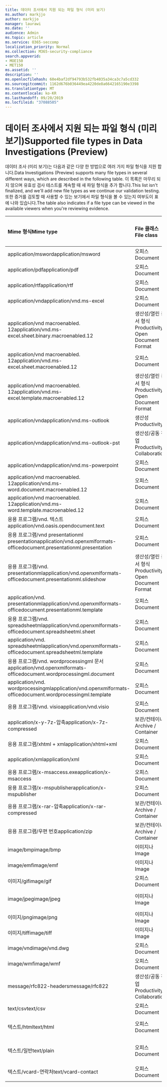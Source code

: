 ```yaml
---
title: 데이터 조사에서 지원 되는 파일 형식 (미리 보기)
ms.author: markjjo
author: markjjo
manager: laurawi
ms.date: ''
audience: Admin
ms.topic: article
ms.service: O365-seccomp
localization_priority: Normal
ms.collection: M365-security-compliance
search.appverid:
- MOE150
- MET150
ms.assetid: ''
description: ''
ms.openlocfilehash: 60e4baf2df94793b532fb4035a34ca3c7a5cd332
ms.sourcegitcommit: 1162d676b036449ea4220de8a6642165190e3398
ms.translationtype: MT
ms.contentlocale: ko-KR
ms.lasthandoff: 09/20/2019
ms.locfileid: "37088505"
---
```

# <a name="supported-file-types-in-data-investigations-preview"></a><span data-ttu-id="f386a-102">데이터 조사에서 지원 되는 파일 형식 (미리 보기)</span><span class="sxs-lookup"><span data-stu-id="f386a-102">Supported file types in Data Investigations (Preview)</span></span>

<span data-ttu-id="f386a-103">데이터 조사 (미리 보기)는 다음과 같은 다양 한 방법으로 여러 가지 파일 형식을 지원 합니다.</span><span class="sxs-lookup"><span data-stu-id="f386a-103">Data Investigations (Preview) supports many file types in several different ways, which are described in the following table.</span></span> <span data-ttu-id="f386a-104">이 목록은 마무리 되지 않으며 유효성 검사 테스트를 계속할 때 새 파일 형식을 추가 합니다.</span><span class="sxs-lookup"><span data-stu-id="f386a-104">This list isn't finalized, and we'll add new file types as we continue our validation testing.</span></span> <span data-ttu-id="f386a-105">또한 증거를 검토할 때 사용할 수 있는 보기에서 파일 형식을 볼 수 있는지 여부도이 표에 나와 있습니다.</span><span class="sxs-lookup"><span data-stu-id="f386a-105">The table also indicates if a file type can be viewed in the available viewers when you're reviewing evidence.</span></span>

| <span data-ttu-id="f386a-106">Mime 형식</span><span class="sxs-lookup"><span data-stu-id="f386a-106">Mime type</span></span> | <span data-ttu-id="f386a-107">File 클래스</span><span class="sxs-lookup"><span data-stu-id="f386a-107">File class</span></span> | <span data-ttu-id="f386a-108">네이티브 뷰어</span><span class="sxs-lookup"><span data-stu-id="f386a-108">Native viewer</span></span> | <span data-ttu-id="f386a-109">텍스트 뷰어</span><span class="sxs-lookup"><span data-stu-id="f386a-109">Text viewer</span></span> | <span data-ttu-id="f386a-110">주석 달기 보기</span><span class="sxs-lookup"><span data-stu-id="f386a-110">Annotate viewer</span></span> | <span data-ttu-id="f386a-111">컨테이너 추출</span><span class="sxs-lookup"><span data-stu-id="f386a-111">Container extraction</span></span> | <span data-ttu-id="f386a-112">간격</span><span class="sxs-lookup"><span data-stu-id="f386a-112">Extensions</span></span> |
| :- | :- | :- | :- | :- | :- | :- |
| <span data-ttu-id="f386a-113">application/msword</span><span class="sxs-lookup"><span data-stu-id="f386a-113">application/msword</span></span> | <span data-ttu-id="f386a-114">오피스</span><span class="sxs-lookup"><span data-stu-id="f386a-114">Document</span></span> | <span data-ttu-id="f386a-115">예</span><span class="sxs-lookup"><span data-stu-id="f386a-115">Yes</span></span> | <span data-ttu-id="f386a-116">예</span><span class="sxs-lookup"><span data-stu-id="f386a-116">Yes</span></span> | <span data-ttu-id="f386a-117">예</span><span class="sxs-lookup"><span data-stu-id="f386a-117">Yes</span></span> | <span data-ttu-id="f386a-118">아니요</span><span class="sxs-lookup"><span data-stu-id="f386a-118">No</span></span> | <span data-ttu-id="f386a-119">.doc; .dat</span><span class="sxs-lookup"><span data-stu-id="f386a-119">.doc; .dat</span></span> |
| <span data-ttu-id="f386a-120">application/pdf</span><span class="sxs-lookup"><span data-stu-id="f386a-120">application/pdf</span></span> | <span data-ttu-id="f386a-121">오피스</span><span class="sxs-lookup"><span data-stu-id="f386a-121">Document</span></span> | <span data-ttu-id="f386a-122">예</span><span class="sxs-lookup"><span data-stu-id="f386a-122">Yes</span></span> | <span data-ttu-id="f386a-123">예</span><span class="sxs-lookup"><span data-stu-id="f386a-123">Yes</span></span> | <span data-ttu-id="f386a-124">예</span><span class="sxs-lookup"><span data-stu-id="f386a-124">Yes</span></span> | <span data-ttu-id="f386a-125">아니요</span><span class="sxs-lookup"><span data-stu-id="f386a-125">No</span></span> | <span data-ttu-id="f386a-126">.pdf</span><span class="sxs-lookup"><span data-stu-id="f386a-126">.pdf</span></span> |
| <span data-ttu-id="f386a-127">application/rtf</span><span class="sxs-lookup"><span data-stu-id="f386a-127">application/rtf</span></span> | <span data-ttu-id="f386a-128">오피스</span><span class="sxs-lookup"><span data-stu-id="f386a-128">Document</span></span> | <span data-ttu-id="f386a-129">예</span><span class="sxs-lookup"><span data-stu-id="f386a-129">Yes</span></span> | <span data-ttu-id="f386a-130">예</span><span class="sxs-lookup"><span data-stu-id="f386a-130">Yes</span></span> | <span data-ttu-id="f386a-131">예</span><span class="sxs-lookup"><span data-stu-id="f386a-131">Yes</span></span> | <span data-ttu-id="f386a-132">아니요</span><span class="sxs-lookup"><span data-stu-id="f386a-132">No</span></span> | <span data-ttu-id="f386a-133">.rtf;. .doc</span><span class="sxs-lookup"><span data-stu-id="f386a-133">.rtf;.doc</span></span> |
| <span data-ttu-id="f386a-134">application/vnd</span><span class="sxs-lookup"><span data-stu-id="f386a-134">application/vnd.ms-excel</span></span> | <span data-ttu-id="f386a-135">오피스</span><span class="sxs-lookup"><span data-stu-id="f386a-135">Document</span></span> | <span data-ttu-id="f386a-136">예</span><span class="sxs-lookup"><span data-stu-id="f386a-136">Yes</span></span> | <span data-ttu-id="f386a-137">예</span><span class="sxs-lookup"><span data-stu-id="f386a-137">Yes</span></span> | <span data-ttu-id="f386a-138">예</span><span class="sxs-lookup"><span data-stu-id="f386a-138">Yes</span></span> | <span data-ttu-id="f386a-139">아니요</span><span class="sxs-lookup"><span data-stu-id="f386a-139">No</span></span> | <span data-ttu-id="f386a-140">.xls; .dat</span><span class="sxs-lookup"><span data-stu-id="f386a-140">.xls; .dat</span></span> |
| <span data-ttu-id="f386a-141">application/vnd macroenabled. 12</span><span class="sxs-lookup"><span data-stu-id="f386a-141">application/vnd.ms-excel.sheet.binary.macroenabled.12</span></span> | <span data-ttu-id="f386a-142">생산성/열린 문서 형식</span><span class="sxs-lookup"><span data-stu-id="f386a-142">Productivity / Open Document Format</span></span> | <span data-ttu-id="f386a-143">예</span><span class="sxs-lookup"><span data-stu-id="f386a-143">Yes</span></span> | <span data-ttu-id="f386a-144">예</span><span class="sxs-lookup"><span data-stu-id="f386a-144">Yes</span></span> | <span data-ttu-id="f386a-145">아니요</span><span class="sxs-lookup"><span data-stu-id="f386a-145">No</span></span> | <span data-ttu-id="f386a-146">아니요</span><span class="sxs-lookup"><span data-stu-id="f386a-146">No</span></span> | <span data-ttu-id="f386a-147">.xlsb</span><span class="sxs-lookup"><span data-stu-id="f386a-147">.xlsb</span></span> |
| <span data-ttu-id="f386a-148">application/vnd macroenabled. 12</span><span class="sxs-lookup"><span data-stu-id="f386a-148">application/vnd.ms-excel.sheet.macroenabled.12</span></span> | <span data-ttu-id="f386a-149">오피스</span><span class="sxs-lookup"><span data-stu-id="f386a-149">Document</span></span> | <span data-ttu-id="f386a-150">예</span><span class="sxs-lookup"><span data-stu-id="f386a-150">Yes</span></span> | <span data-ttu-id="f386a-151">예</span><span class="sxs-lookup"><span data-stu-id="f386a-151">Yes</span></span> | <span data-ttu-id="f386a-152">예</span><span class="sxs-lookup"><span data-stu-id="f386a-152">Yes</span></span> | <span data-ttu-id="f386a-153">아니요</span><span class="sxs-lookup"><span data-stu-id="f386a-153">No</span></span> | <span data-ttu-id="f386a-154">.xlsm</span><span class="sxs-lookup"><span data-stu-id="f386a-154">.xlsm</span></span> |
| <span data-ttu-id="f386a-155">application/vnd macroenabled. 12</span><span class="sxs-lookup"><span data-stu-id="f386a-155">application/vnd.ms-excel.template.macroenabled.12</span></span> | <span data-ttu-id="f386a-156">생산성/열린 문서 형식</span><span class="sxs-lookup"><span data-stu-id="f386a-156">Productivity / Open Document Format</span></span> | <span data-ttu-id="f386a-157">아니요</span><span class="sxs-lookup"><span data-stu-id="f386a-157">No</span></span> | <span data-ttu-id="f386a-158">예</span><span class="sxs-lookup"><span data-stu-id="f386a-158">Yes</span></span> | <span data-ttu-id="f386a-159">아니요</span><span class="sxs-lookup"><span data-stu-id="f386a-159">No</span></span> | <span data-ttu-id="f386a-160">아니요</span><span class="sxs-lookup"><span data-stu-id="f386a-160">No</span></span> | <span data-ttu-id="f386a-161">. .xltm</span><span class="sxs-lookup"><span data-stu-id="f386a-161">.xltm</span></span> |
| <span data-ttu-id="f386a-162">application/vnd</span><span class="sxs-lookup"><span data-stu-id="f386a-162">application/vnd.ms-outlook</span></span> | <span data-ttu-id="f386a-163">생산성</span><span class="sxs-lookup"><span data-stu-id="f386a-163">Productivity</span></span> | <span data-ttu-id="f386a-164">아니요</span><span class="sxs-lookup"><span data-stu-id="f386a-164">No</span></span> | <span data-ttu-id="f386a-165">아니요</span><span class="sxs-lookup"><span data-stu-id="f386a-165">No</span></span> | <span data-ttu-id="f386a-166">아니요</span><span class="sxs-lookup"><span data-stu-id="f386a-166">No</span></span> | <span data-ttu-id="f386a-167">아니요</span><span class="sxs-lookup"><span data-stu-id="f386a-167">No</span></span> | <span data-ttu-id="f386a-168">.msg</span><span class="sxs-lookup"><span data-stu-id="f386a-168">.msg</span></span> |
| <span data-ttu-id="f386a-169">application/vnd</span><span class="sxs-lookup"><span data-stu-id="f386a-169">application/vnd.ms-outlook-pst</span></span> | <span data-ttu-id="f386a-170">생산성/공동 작업</span><span class="sxs-lookup"><span data-stu-id="f386a-170">Productivity / Collaboration</span></span> | <span data-ttu-id="f386a-171">아니요</span><span class="sxs-lookup"><span data-stu-id="f386a-171">No</span></span> | <span data-ttu-id="f386a-172">아니요</span><span class="sxs-lookup"><span data-stu-id="f386a-172">No</span></span> | <span data-ttu-id="f386a-173">아니요</span><span class="sxs-lookup"><span data-stu-id="f386a-173">No</span></span> | <span data-ttu-id="f386a-174">예</span><span class="sxs-lookup"><span data-stu-id="f386a-174">Yes</span></span> | <span data-ttu-id="f386a-175">.pst</span><span class="sxs-lookup"><span data-stu-id="f386a-175">.pst</span></span> |
| <span data-ttu-id="f386a-176">application/vnd</span><span class="sxs-lookup"><span data-stu-id="f386a-176">application/vnd.ms-powerpoint</span></span> | <span data-ttu-id="f386a-177">오피스</span><span class="sxs-lookup"><span data-stu-id="f386a-177">Document</span></span> | <span data-ttu-id="f386a-178">예</span><span class="sxs-lookup"><span data-stu-id="f386a-178">Yes</span></span> | <span data-ttu-id="f386a-179">예</span><span class="sxs-lookup"><span data-stu-id="f386a-179">Yes</span></span> | <span data-ttu-id="f386a-180">예</span><span class="sxs-lookup"><span data-stu-id="f386a-180">Yes</span></span> | <span data-ttu-id="f386a-181">아니요</span><span class="sxs-lookup"><span data-stu-id="f386a-181">No</span></span> | <span data-ttu-id="f386a-182">.ppt; .pps;. p</span><span class="sxs-lookup"><span data-stu-id="f386a-182">.ppt; .pps;.pot</span></span> |
| <span data-ttu-id="f386a-183">application/vnd macroenabled. 12</span><span class="sxs-lookup"><span data-stu-id="f386a-183">application/vnd.ms-word.document.macroenabled.12</span></span> | <span data-ttu-id="f386a-184">오피스</span><span class="sxs-lookup"><span data-stu-id="f386a-184">Document</span></span> | <span data-ttu-id="f386a-185">예</span><span class="sxs-lookup"><span data-stu-id="f386a-185">Yes</span></span> | <span data-ttu-id="f386a-186">예</span><span class="sxs-lookup"><span data-stu-id="f386a-186">Yes</span></span> | <span data-ttu-id="f386a-187">예</span><span class="sxs-lookup"><span data-stu-id="f386a-187">Yes</span></span> | <span data-ttu-id="f386a-188">아니요</span><span class="sxs-lookup"><span data-stu-id="f386a-188">No</span></span> | <span data-ttu-id="f386a-189">.docm</span><span class="sxs-lookup"><span data-stu-id="f386a-189">.docm</span></span> |
| <span data-ttu-id="f386a-190">application/vnd macroenabled. 12</span><span class="sxs-lookup"><span data-stu-id="f386a-190">application/vnd.ms-word.template.macroenabled.12</span></span> | <span data-ttu-id="f386a-191">오피스</span><span class="sxs-lookup"><span data-stu-id="f386a-191">Document</span></span> | <span data-ttu-id="f386a-192">예</span><span class="sxs-lookup"><span data-stu-id="f386a-192">Yes</span></span> | <span data-ttu-id="f386a-193">예</span><span class="sxs-lookup"><span data-stu-id="f386a-193">Yes</span></span> | <span data-ttu-id="f386a-194">예</span><span class="sxs-lookup"><span data-stu-id="f386a-194">Yes</span></span> | <span data-ttu-id="f386a-195">아니요</span><span class="sxs-lookup"><span data-stu-id="f386a-195">No</span></span> | <span data-ttu-id="f386a-196">normal.dotm</span><span class="sxs-lookup"><span data-stu-id="f386a-196">.dotm</span></span> |
| <span data-ttu-id="f386a-197">응용 프로그램/vnd. 텍스트</span><span class="sxs-lookup"><span data-stu-id="f386a-197">application/vnd.oasis.opendocument.text</span></span> | <span data-ttu-id="f386a-198">오피스</span><span class="sxs-lookup"><span data-stu-id="f386a-198">Document</span></span> | <span data-ttu-id="f386a-199">예</span><span class="sxs-lookup"><span data-stu-id="f386a-199">Yes</span></span> | <span data-ttu-id="f386a-200">예</span><span class="sxs-lookup"><span data-stu-id="f386a-200">Yes</span></span> | <span data-ttu-id="f386a-201">예</span><span class="sxs-lookup"><span data-stu-id="f386a-201">Yes</span></span> | <span data-ttu-id="f386a-202">아니요</span><span class="sxs-lookup"><span data-stu-id="f386a-202">No</span></span> | <span data-ttu-id="f386a-203">odt</span><span class="sxs-lookup"><span data-stu-id="f386a-203">.odt;</span></span>  |
| <span data-ttu-id="f386a-204">응용 프로그램/vnd presentationml presentation</span><span class="sxs-lookup"><span data-stu-id="f386a-204">application/vnd.openxmlformats-officedocument.presentationml.presentation</span></span> | <span data-ttu-id="f386a-205">오피스</span><span class="sxs-lookup"><span data-stu-id="f386a-205">Document</span></span> | <span data-ttu-id="f386a-206">예</span><span class="sxs-lookup"><span data-stu-id="f386a-206">Yes</span></span> | <span data-ttu-id="f386a-207">예</span><span class="sxs-lookup"><span data-stu-id="f386a-207">Yes</span></span> | <span data-ttu-id="f386a-208">예</span><span class="sxs-lookup"><span data-stu-id="f386a-208">Yes</span></span> | <span data-ttu-id="f386a-209">아니요</span><span class="sxs-lookup"><span data-stu-id="f386a-209">No</span></span> | <span data-ttu-id="f386a-210">.pptx</span><span class="sxs-lookup"><span data-stu-id="f386a-210">.pptx</span></span> |
| <span data-ttu-id="f386a-211">응용 프로그램/vnd. presentationml</span><span class="sxs-lookup"><span data-stu-id="f386a-211">application/vnd.openxmlformats-officedocument.presentationml.slideshow</span></span> | <span data-ttu-id="f386a-212">생산성/열린 문서 형식</span><span class="sxs-lookup"><span data-stu-id="f386a-212">Productivity / Open Document Format</span></span> | <span data-ttu-id="f386a-213">예</span><span class="sxs-lookup"><span data-stu-id="f386a-213">Yes</span></span> | <span data-ttu-id="f386a-214">예</span><span class="sxs-lookup"><span data-stu-id="f386a-214">Yes</span></span> | <span data-ttu-id="f386a-215">예</span><span class="sxs-lookup"><span data-stu-id="f386a-215">Yes</span></span> | <span data-ttu-id="f386a-216">아니요</span><span class="sxs-lookup"><span data-stu-id="f386a-216">No</span></span> | <span data-ttu-id="f386a-217">. ppsx</span><span class="sxs-lookup"><span data-stu-id="f386a-217">.ppsx</span></span> |
| <span data-ttu-id="f386a-218">application/vnd. presentationml</span><span class="sxs-lookup"><span data-stu-id="f386a-218">application/vnd.openxmlformats-officedocument.presentationml.template</span></span> | <span data-ttu-id="f386a-219">오피스</span><span class="sxs-lookup"><span data-stu-id="f386a-219">Document</span></span> | <span data-ttu-id="f386a-220">예</span><span class="sxs-lookup"><span data-stu-id="f386a-220">Yes</span></span> | <span data-ttu-id="f386a-221">예</span><span class="sxs-lookup"><span data-stu-id="f386a-221">Yes</span></span> | <span data-ttu-id="f386a-222">예</span><span class="sxs-lookup"><span data-stu-id="f386a-222">Yes</span></span> | <span data-ttu-id="f386a-223">아니요</span><span class="sxs-lookup"><span data-stu-id="f386a-223">No</span></span> | <span data-ttu-id="f386a-224">. potx</span><span class="sxs-lookup"><span data-stu-id="f386a-224">.potx</span></span> |
| <span data-ttu-id="f386a-225">응용 프로그램/vnd. spreadsheetml</span><span class="sxs-lookup"><span data-stu-id="f386a-225">application/vnd.openxmlformats-officedocument.spreadsheetml.sheet</span></span> | <span data-ttu-id="f386a-226">오피스</span><span class="sxs-lookup"><span data-stu-id="f386a-226">Document</span></span> | <span data-ttu-id="f386a-227">예</span><span class="sxs-lookup"><span data-stu-id="f386a-227">Yes</span></span> | <span data-ttu-id="f386a-228">예</span><span class="sxs-lookup"><span data-stu-id="f386a-228">Yes</span></span> | <span data-ttu-id="f386a-229">예</span><span class="sxs-lookup"><span data-stu-id="f386a-229">Yes</span></span> | <span data-ttu-id="f386a-230">아니요</span><span class="sxs-lookup"><span data-stu-id="f386a-230">No</span></span> | <span data-ttu-id="f386a-231">.xlsx</span><span class="sxs-lookup"><span data-stu-id="f386a-231">.xlsx</span></span> |
| <span data-ttu-id="f386a-232">application/vnd. spreadsheetml</span><span class="sxs-lookup"><span data-stu-id="f386a-232">application/vnd.openxmlformats-officedocument.spreadsheetml.template</span></span> | <span data-ttu-id="f386a-233">오피스</span><span class="sxs-lookup"><span data-stu-id="f386a-233">Document</span></span> | <span data-ttu-id="f386a-234">예</span><span class="sxs-lookup"><span data-stu-id="f386a-234">Yes</span></span> | <span data-ttu-id="f386a-235">예</span><span class="sxs-lookup"><span data-stu-id="f386a-235">Yes</span></span> | <span data-ttu-id="f386a-236">예</span><span class="sxs-lookup"><span data-stu-id="f386a-236">Yes</span></span> | <span data-ttu-id="f386a-237">아니요</span><span class="sxs-lookup"><span data-stu-id="f386a-237">No</span></span> | <span data-ttu-id="f386a-238">. .xltx</span><span class="sxs-lookup"><span data-stu-id="f386a-238">.xltx</span></span> |
| <span data-ttu-id="f386a-239">응용 프로그램/vnd. wordprocessingml 문서</span><span class="sxs-lookup"><span data-stu-id="f386a-239">application/vnd.openxmlformats-officedocument.wordprocessingml.document</span></span> | <span data-ttu-id="f386a-240">오피스</span><span class="sxs-lookup"><span data-stu-id="f386a-240">Document</span></span> | <span data-ttu-id="f386a-241">예</span><span class="sxs-lookup"><span data-stu-id="f386a-241">Yes</span></span> | <span data-ttu-id="f386a-242">예</span><span class="sxs-lookup"><span data-stu-id="f386a-242">Yes</span></span> | <span data-ttu-id="f386a-243">예</span><span class="sxs-lookup"><span data-stu-id="f386a-243">Yes</span></span> | <span data-ttu-id="f386a-244">아니요</span><span class="sxs-lookup"><span data-stu-id="f386a-244">No</span></span> | <span data-ttu-id="f386a-245">.docx</span><span class="sxs-lookup"><span data-stu-id="f386a-245">.docx</span></span> |
| <span data-ttu-id="f386a-246">application/vnd. wordprocessingml</span><span class="sxs-lookup"><span data-stu-id="f386a-246">application/vnd.openxmlformats-officedocument.wordprocessingml.template</span></span> | <span data-ttu-id="f386a-247">오피스</span><span class="sxs-lookup"><span data-stu-id="f386a-247">Document</span></span> | <span data-ttu-id="f386a-248">예</span><span class="sxs-lookup"><span data-stu-id="f386a-248">Yes</span></span> | <span data-ttu-id="f386a-249">예</span><span class="sxs-lookup"><span data-stu-id="f386a-249">Yes</span></span> | <span data-ttu-id="f386a-250">예</span><span class="sxs-lookup"><span data-stu-id="f386a-250">Yes</span></span> | <span data-ttu-id="f386a-251">아니요</span><span class="sxs-lookup"><span data-stu-id="f386a-251">No</span></span> | <span data-ttu-id="f386a-252">. dotx</span><span class="sxs-lookup"><span data-stu-id="f386a-252">.dotx</span></span> |
| <span data-ttu-id="f386a-253">응용 프로그램/vnd. visio</span><span class="sxs-lookup"><span data-stu-id="f386a-253">application/vnd.visio</span></span> | <span data-ttu-id="f386a-254">오피스</span><span class="sxs-lookup"><span data-stu-id="f386a-254">Document</span></span> | <span data-ttu-id="f386a-255">예</span><span class="sxs-lookup"><span data-stu-id="f386a-255">Yes</span></span> | <span data-ttu-id="f386a-256">예</span><span class="sxs-lookup"><span data-stu-id="f386a-256">Yes</span></span> | <span data-ttu-id="f386a-257">예</span><span class="sxs-lookup"><span data-stu-id="f386a-257">Yes</span></span> | <span data-ttu-id="f386a-258">아니요</span><span class="sxs-lookup"><span data-stu-id="f386a-258">No</span></span> | <span data-ttu-id="f386a-259">.vsd</span><span class="sxs-lookup"><span data-stu-id="f386a-259">.vsd</span></span> |
| <span data-ttu-id="f386a-260">application/x-y-7z-압축</span><span class="sxs-lookup"><span data-stu-id="f386a-260">application/x-7z-compressed</span></span> | <span data-ttu-id="f386a-261">보관/컨테이너</span><span class="sxs-lookup"><span data-stu-id="f386a-261">Archive / Container</span></span> | <span data-ttu-id="f386a-262">아니요</span><span class="sxs-lookup"><span data-stu-id="f386a-262">No</span></span> | <span data-ttu-id="f386a-263">아니요</span><span class="sxs-lookup"><span data-stu-id="f386a-263">No</span></span> | <span data-ttu-id="f386a-264">아니요</span><span class="sxs-lookup"><span data-stu-id="f386a-264">No</span></span> | <span data-ttu-id="f386a-265">예</span><span class="sxs-lookup"><span data-stu-id="f386a-265">Yes</span></span> | <span data-ttu-id="f386a-266">.7z</span><span class="sxs-lookup"><span data-stu-id="f386a-266">.7z</span></span> |
| <span data-ttu-id="f386a-267">응용 프로그램/xhtml + xml</span><span class="sxs-lookup"><span data-stu-id="f386a-267">application/xhtml+xml</span></span> | <span data-ttu-id="f386a-268">오피스</span><span class="sxs-lookup"><span data-stu-id="f386a-268">Document</span></span> | <span data-ttu-id="f386a-269">예</span><span class="sxs-lookup"><span data-stu-id="f386a-269">Yes</span></span> | <span data-ttu-id="f386a-270">예</span><span class="sxs-lookup"><span data-stu-id="f386a-270">Yes</span></span> | <span data-ttu-id="f386a-271">예</span><span class="sxs-lookup"><span data-stu-id="f386a-271">Yes</span></span> | <span data-ttu-id="f386a-272">아니요</span><span class="sxs-lookup"><span data-stu-id="f386a-272">No</span></span> | <span data-ttu-id="f386a-273">. xhtml</span><span class="sxs-lookup"><span data-stu-id="f386a-273">.xhtml</span></span> |
| <span data-ttu-id="f386a-274">application/xml</span><span class="sxs-lookup"><span data-stu-id="f386a-274">application/xml</span></span> | <span data-ttu-id="f386a-275">오피스</span><span class="sxs-lookup"><span data-stu-id="f386a-275">Document</span></span> | <span data-ttu-id="f386a-276">예</span><span class="sxs-lookup"><span data-stu-id="f386a-276">Yes</span></span> | <span data-ttu-id="f386a-277">예</span><span class="sxs-lookup"><span data-stu-id="f386a-277">Yes</span></span> | <span data-ttu-id="f386a-278">예</span><span class="sxs-lookup"><span data-stu-id="f386a-278">Yes</span></span> | <span data-ttu-id="f386a-279">아니요</span><span class="sxs-lookup"><span data-stu-id="f386a-279">No</span></span> | <span data-ttu-id="f386a-280">.xml</span><span class="sxs-lookup"><span data-stu-id="f386a-280">.xml</span></span> |
| <span data-ttu-id="f386a-281">응용 프로그램/x-msaccess.exe</span><span class="sxs-lookup"><span data-stu-id="f386a-281">application/x-msaccess</span></span> | <span data-ttu-id="f386a-282">오피스</span><span class="sxs-lookup"><span data-stu-id="f386a-282">Document</span></span> | <span data-ttu-id="f386a-283">예</span><span class="sxs-lookup"><span data-stu-id="f386a-283">Yes</span></span> | <span data-ttu-id="f386a-284">예</span><span class="sxs-lookup"><span data-stu-id="f386a-284">Yes</span></span> | <span data-ttu-id="f386a-285">예</span><span class="sxs-lookup"><span data-stu-id="f386a-285">Yes</span></span> | <span data-ttu-id="f386a-286">아니요</span><span class="sxs-lookup"><span data-stu-id="f386a-286">No</span></span> | <span data-ttu-id="f386a-287">.mdb</span><span class="sxs-lookup"><span data-stu-id="f386a-287">.mdb</span></span> |
| <span data-ttu-id="f386a-288">응용 프로그램/x-mspublisher</span><span class="sxs-lookup"><span data-stu-id="f386a-288">application/x-mspublisher</span></span> | <span data-ttu-id="f386a-289">오피스</span><span class="sxs-lookup"><span data-stu-id="f386a-289">Document</span></span> | <span data-ttu-id="f386a-290">예</span><span class="sxs-lookup"><span data-stu-id="f386a-290">Yes</span></span> | <span data-ttu-id="f386a-291">예</span><span class="sxs-lookup"><span data-stu-id="f386a-291">Yes</span></span> | <span data-ttu-id="f386a-292">예</span><span class="sxs-lookup"><span data-stu-id="f386a-292">Yes</span></span> | <span data-ttu-id="f386a-293">아니요</span><span class="sxs-lookup"><span data-stu-id="f386a-293">No</span></span> | <span data-ttu-id="f386a-294">.pub</span><span class="sxs-lookup"><span data-stu-id="f386a-294">.pub</span></span> |
| <span data-ttu-id="f386a-295">응용 프로그램/x-rar-압축</span><span class="sxs-lookup"><span data-stu-id="f386a-295">application/x-rar-compressed</span></span> | <span data-ttu-id="f386a-296">보관/컨테이너</span><span class="sxs-lookup"><span data-stu-id="f386a-296">Archive / Container</span></span> | <span data-ttu-id="f386a-297">아니요</span><span class="sxs-lookup"><span data-stu-id="f386a-297">No</span></span> | <span data-ttu-id="f386a-298">아니요</span><span class="sxs-lookup"><span data-stu-id="f386a-298">No</span></span> | <span data-ttu-id="f386a-299">아니요</span><span class="sxs-lookup"><span data-stu-id="f386a-299">No</span></span> | <span data-ttu-id="f386a-300">예</span><span class="sxs-lookup"><span data-stu-id="f386a-300">Yes</span></span> | <span data-ttu-id="f386a-301">rar</span><span class="sxs-lookup"><span data-stu-id="f386a-301">.rar</span></span> |
| <span data-ttu-id="f386a-302">응용 프로그램/우편 번호</span><span class="sxs-lookup"><span data-stu-id="f386a-302">application/zip</span></span> | <span data-ttu-id="f386a-303">보관/컨테이너</span><span class="sxs-lookup"><span data-stu-id="f386a-303">Archive / Container</span></span> | <span data-ttu-id="f386a-304">아니요</span><span class="sxs-lookup"><span data-stu-id="f386a-304">No</span></span> | <span data-ttu-id="f386a-305">아니요</span><span class="sxs-lookup"><span data-stu-id="f386a-305">No</span></span> | <span data-ttu-id="f386a-306">아니요</span><span class="sxs-lookup"><span data-stu-id="f386a-306">No</span></span> | <span data-ttu-id="f386a-307">예</span><span class="sxs-lookup"><span data-stu-id="f386a-307">Yes</span></span> | <span data-ttu-id="f386a-308">.zip</span><span class="sxs-lookup"><span data-stu-id="f386a-308">.zip</span></span> |
| <span data-ttu-id="f386a-309">image/bmp</span><span class="sxs-lookup"><span data-stu-id="f386a-309">image/bmp</span></span> | <span data-ttu-id="f386a-310">이미지나</span><span class="sxs-lookup"><span data-stu-id="f386a-310">Image</span></span> | <span data-ttu-id="f386a-311">예</span><span class="sxs-lookup"><span data-stu-id="f386a-311">Yes</span></span> | <span data-ttu-id="f386a-312">예</span><span class="sxs-lookup"><span data-stu-id="f386a-312">Yes</span></span> | <span data-ttu-id="f386a-313">예</span><span class="sxs-lookup"><span data-stu-id="f386a-313">Yes</span></span> | <span data-ttu-id="f386a-314">아니요</span><span class="sxs-lookup"><span data-stu-id="f386a-314">No</span></span> | <span data-ttu-id="f386a-315">.bmp</span><span class="sxs-lookup"><span data-stu-id="f386a-315">.bmp</span></span> |
| <span data-ttu-id="f386a-316">image/emf</span><span class="sxs-lookup"><span data-stu-id="f386a-316">image/emf</span></span> | <span data-ttu-id="f386a-317">이미지나</span><span class="sxs-lookup"><span data-stu-id="f386a-317">Image</span></span> | <span data-ttu-id="f386a-318">예</span><span class="sxs-lookup"><span data-stu-id="f386a-318">Yes</span></span> | <span data-ttu-id="f386a-319">예</span><span class="sxs-lookup"><span data-stu-id="f386a-319">Yes</span></span> | <span data-ttu-id="f386a-320">예</span><span class="sxs-lookup"><span data-stu-id="f386a-320">Yes</span></span> | <span data-ttu-id="f386a-321">아니요</span><span class="sxs-lookup"><span data-stu-id="f386a-321">No</span></span> | <span data-ttu-id="f386a-322">.emf</span><span class="sxs-lookup"><span data-stu-id="f386a-322">.emf</span></span> |
| <span data-ttu-id="f386a-323">이미지/gif</span><span class="sxs-lookup"><span data-stu-id="f386a-323">image/gif</span></span> | <span data-ttu-id="f386a-324">오피스</span><span class="sxs-lookup"><span data-stu-id="f386a-324">Document</span></span> | <span data-ttu-id="f386a-325">예</span><span class="sxs-lookup"><span data-stu-id="f386a-325">Yes</span></span> | <span data-ttu-id="f386a-326">예</span><span class="sxs-lookup"><span data-stu-id="f386a-326">Yes</span></span> | <span data-ttu-id="f386a-327">예</span><span class="sxs-lookup"><span data-stu-id="f386a-327">Yes</span></span> | <span data-ttu-id="f386a-328">아니요</span><span class="sxs-lookup"><span data-stu-id="f386a-328">No</span></span> | <span data-ttu-id="f386a-329">.gif</span><span class="sxs-lookup"><span data-stu-id="f386a-329">.gif</span></span> |
| <span data-ttu-id="f386a-330">image/jpeg</span><span class="sxs-lookup"><span data-stu-id="f386a-330">image/jpeg</span></span> | <span data-ttu-id="f386a-331">이미지나</span><span class="sxs-lookup"><span data-stu-id="f386a-331">Image</span></span> | <span data-ttu-id="f386a-332">예</span><span class="sxs-lookup"><span data-stu-id="f386a-332">Yes</span></span> | <span data-ttu-id="f386a-333">예</span><span class="sxs-lookup"><span data-stu-id="f386a-333">Yes</span></span> | <span data-ttu-id="f386a-334">예</span><span class="sxs-lookup"><span data-stu-id="f386a-334">Yes</span></span> | <span data-ttu-id="f386a-335">아니요</span><span class="sxs-lookup"><span data-stu-id="f386a-335">No</span></span> | <span data-ttu-id="f386a-336">.jpg; .jpeg; .dat;. jpgt</span><span class="sxs-lookup"><span data-stu-id="f386a-336">.jpg; .jpeg; .dat;.jpgt</span></span> |
| <span data-ttu-id="f386a-337">이미지/png</span><span class="sxs-lookup"><span data-stu-id="f386a-337">image/png</span></span> | <span data-ttu-id="f386a-338">이미지나</span><span class="sxs-lookup"><span data-stu-id="f386a-338">Image</span></span> | <span data-ttu-id="f386a-339">예</span><span class="sxs-lookup"><span data-stu-id="f386a-339">Yes</span></span> | <span data-ttu-id="f386a-340">예</span><span class="sxs-lookup"><span data-stu-id="f386a-340">Yes</span></span> | <span data-ttu-id="f386a-341">예</span><span class="sxs-lookup"><span data-stu-id="f386a-341">Yes</span></span> | <span data-ttu-id="f386a-342">아니요</span><span class="sxs-lookup"><span data-stu-id="f386a-342">No</span></span> | <span data-ttu-id="f386a-343">.png</span><span class="sxs-lookup"><span data-stu-id="f386a-343">.png</span></span> |
| <span data-ttu-id="f386a-344">이미지/tiff</span><span class="sxs-lookup"><span data-stu-id="f386a-344">image/tiff</span></span> | <span data-ttu-id="f386a-345">이미지나</span><span class="sxs-lookup"><span data-stu-id="f386a-345">Image</span></span> | <span data-ttu-id="f386a-346">예</span><span class="sxs-lookup"><span data-stu-id="f386a-346">Yes</span></span> | <span data-ttu-id="f386a-347">예</span><span class="sxs-lookup"><span data-stu-id="f386a-347">Yes</span></span> | <span data-ttu-id="f386a-348">예</span><span class="sxs-lookup"><span data-stu-id="f386a-348">Yes</span></span> | <span data-ttu-id="f386a-349">아니요</span><span class="sxs-lookup"><span data-stu-id="f386a-349">No</span></span> | <span data-ttu-id="f386a-350">.tif</span><span class="sxs-lookup"><span data-stu-id="f386a-350">.tif</span></span> |
| <span data-ttu-id="f386a-351">image/vnd</span><span class="sxs-lookup"><span data-stu-id="f386a-351">image/vnd.dwg</span></span> | <span data-ttu-id="f386a-352">오피스</span><span class="sxs-lookup"><span data-stu-id="f386a-352">Document</span></span> | <span data-ttu-id="f386a-353">예</span><span class="sxs-lookup"><span data-stu-id="f386a-353">Yes</span></span> | <span data-ttu-id="f386a-354">예</span><span class="sxs-lookup"><span data-stu-id="f386a-354">Yes</span></span> | <span data-ttu-id="f386a-355">예</span><span class="sxs-lookup"><span data-stu-id="f386a-355">Yes</span></span> | <span data-ttu-id="f386a-356">아니요</span><span class="sxs-lookup"><span data-stu-id="f386a-356">No</span></span> | <span data-ttu-id="f386a-357">dwg; .dxf</span><span class="sxs-lookup"><span data-stu-id="f386a-357">.dwg;.dxf;</span></span> |
| <span data-ttu-id="f386a-358">image/wmf</span><span class="sxs-lookup"><span data-stu-id="f386a-358">image/wmf</span></span> | <span data-ttu-id="f386a-359">오피스</span><span class="sxs-lookup"><span data-stu-id="f386a-359">Document</span></span> | <span data-ttu-id="f386a-360">예</span><span class="sxs-lookup"><span data-stu-id="f386a-360">Yes</span></span> | <span data-ttu-id="f386a-361">예</span><span class="sxs-lookup"><span data-stu-id="f386a-361">Yes</span></span> | <span data-ttu-id="f386a-362">예</span><span class="sxs-lookup"><span data-stu-id="f386a-362">Yes</span></span> | <span data-ttu-id="f386a-363">아니요</span><span class="sxs-lookup"><span data-stu-id="f386a-363">No</span></span> | <span data-ttu-id="f386a-364">.wmf</span><span class="sxs-lookup"><span data-stu-id="f386a-364">.wmf</span></span> |
| <span data-ttu-id="f386a-365">message/rfc822-headers</span><span class="sxs-lookup"><span data-stu-id="f386a-365">message/rfc822</span></span> | <span data-ttu-id="f386a-366">생산성/공동 작업</span><span class="sxs-lookup"><span data-stu-id="f386a-366">Productivity / Collaboration</span></span> | <span data-ttu-id="f386a-367">아니요</span><span class="sxs-lookup"><span data-stu-id="f386a-367">No</span></span> | <span data-ttu-id="f386a-368">아니요</span><span class="sxs-lookup"><span data-stu-id="f386a-368">No</span></span> | <span data-ttu-id="f386a-369">아니요</span><span class="sxs-lookup"><span data-stu-id="f386a-369">No</span></span> | <span data-ttu-id="f386a-370">아니요</span><span class="sxs-lookup"><span data-stu-id="f386a-370">No</span></span> | <span data-ttu-id="f386a-371">.eml</span><span class="sxs-lookup"><span data-stu-id="f386a-371">.eml</span></span> |
| <span data-ttu-id="f386a-372">text/csv</span><span class="sxs-lookup"><span data-stu-id="f386a-372">text/csv</span></span> | <span data-ttu-id="f386a-373">오피스</span><span class="sxs-lookup"><span data-stu-id="f386a-373">Document</span></span> | <span data-ttu-id="f386a-374">예</span><span class="sxs-lookup"><span data-stu-id="f386a-374">Yes</span></span> | <span data-ttu-id="f386a-375">예</span><span class="sxs-lookup"><span data-stu-id="f386a-375">Yes</span></span> | <span data-ttu-id="f386a-376">예</span><span class="sxs-lookup"><span data-stu-id="f386a-376">Yes</span></span> | <span data-ttu-id="f386a-377">아니요</span><span class="sxs-lookup"><span data-stu-id="f386a-377">No</span></span> | <span data-ttu-id="f386a-378">.csv</span><span class="sxs-lookup"><span data-stu-id="f386a-378">.csv</span></span> |
| <span data-ttu-id="f386a-379">텍스트/html</span><span class="sxs-lookup"><span data-stu-id="f386a-379">text/html</span></span> | <span data-ttu-id="f386a-380">오피스</span><span class="sxs-lookup"><span data-stu-id="f386a-380">Document</span></span> | <span data-ttu-id="f386a-381">예</span><span class="sxs-lookup"><span data-stu-id="f386a-381">Yes</span></span> | <span data-ttu-id="f386a-382">예</span><span class="sxs-lookup"><span data-stu-id="f386a-382">Yes</span></span> | <span data-ttu-id="f386a-383">예</span><span class="sxs-lookup"><span data-stu-id="f386a-383">Yes</span></span> | <span data-ttu-id="f386a-384">아니요</span><span class="sxs-lookup"><span data-stu-id="f386a-384">No</span></span> | <span data-ttu-id="f386a-385">.html; shtml.dll; .htm</span><span class="sxs-lookup"><span data-stu-id="f386a-385">.html;.shtml; .htm</span></span> |
| <span data-ttu-id="f386a-386">텍스트/일반</span><span class="sxs-lookup"><span data-stu-id="f386a-386">text/plain</span></span> | <span data-ttu-id="f386a-387">오피스</span><span class="sxs-lookup"><span data-stu-id="f386a-387">Document</span></span> | <span data-ttu-id="f386a-388">예</span><span class="sxs-lookup"><span data-stu-id="f386a-388">Yes</span></span> | <span data-ttu-id="f386a-389">예</span><span class="sxs-lookup"><span data-stu-id="f386a-389">Yes</span></span> | <span data-ttu-id="f386a-390">예</span><span class="sxs-lookup"><span data-stu-id="f386a-390">Yes</span></span> | <span data-ttu-id="f386a-391">아니요</span><span class="sxs-lookup"><span data-stu-id="f386a-391">No</span></span> | <span data-ttu-id="f386a-392">.txt; .css; con, pl; .csv; .dat</span><span class="sxs-lookup"><span data-stu-id="f386a-392">.txt; .css;.con; .pl; .csv; .dat</span></span> |
| <span data-ttu-id="f386a-393">텍스트/vcard-연락처</span><span class="sxs-lookup"><span data-stu-id="f386a-393">text/vcard-contact</span></span> | <span data-ttu-id="f386a-394">오피스</span><span class="sxs-lookup"><span data-stu-id="f386a-394">Document</span></span> | <span data-ttu-id="f386a-395">예</span><span class="sxs-lookup"><span data-stu-id="f386a-395">Yes</span></span> | <span data-ttu-id="f386a-396">예</span><span class="sxs-lookup"><span data-stu-id="f386a-396">Yes</span></span> | <span data-ttu-id="f386a-397">예</span><span class="sxs-lookup"><span data-stu-id="f386a-397">Yes</span></span> | <span data-ttu-id="f386a-398">아니요</span><span class="sxs-lookup"><span data-stu-id="f386a-398">No</span></span> | <span data-ttu-id="f386a-399">.vcf</span><span class="sxs-lookup"><span data-stu-id="f386a-399">.vcf</span></span> |
||||||||

